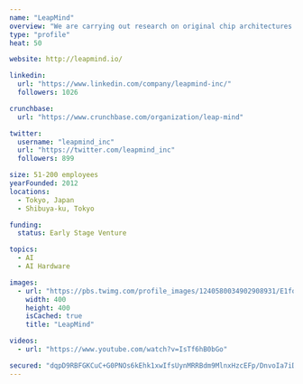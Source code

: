 ```yaml
---
name: "LeapMind"
overview: "We are carrying out research on original chip architectures in order to implement Neural Networks on a circuit with low power."
type: "profile"
heat: 50

website: http://leapmind.io/

linkedin:
  url: "https://www.linkedin.com/company/leapmind-inc/"
  followers: 1026

crunchbase:
  url: "https://www.crunchbase.com/organization/leap-mind"

twitter:
  username: "leapmind_inc"
  url: "https://twitter.com/leapmind_inc"
  followers: 899

size: 51-200 employees
yearFounded: 2012
locations:
  - Tokyo, Japan
  - Shibuya-ku, Tokyo

funding:
  status: Early Stage Venture

topics:
  - AI
  - AI Hardware

images:
  - url: "https://pbs.twimg.com/profile_images/1240580034902908931/E1foW3iy_400x400.jpg"
    width: 400
    height: 400
    isCached: true
    title: "LeapMind"

videos:
  - url: "https://www.youtube.com/watch?v=IsTf6hB0bGo"

secured: "dqpD9RBFGKCuC+G0PNOs6kEhk1xwIfsUynMRRBdm9MlnxHzcEFp/DnvoIa7iDx34bK6bYr1LrlA74uwuUXgf3fsenBPV1y4XUK1ovc8iQBF275tuAQsciZV8RIUhEa/l28+4YgrSLk5/AD7/al0DdsCyD988hu11NUwMXbrAZ3W7B6Zoxyr2dkbe6e49q6CsVDIBgRR5PIg6Zat3TTd44rIXfnz6/XWtpDnj9oYlJshsuWSWidjTlE2Sfz5hnaHLl7XYgCLFo/YeOxdnZxEree4m9lGcserQ8bdeDJ1myx9KDBVBtQV/20TWoH8M0dxWHeGPmztChVTLPVwppflemnwZWlm/YOP9svq4ZhqA3yyld5tK5ywr8relIkXq577oUWKeZW++CrYXX/U5KZZu4w==;bAQGilNz13AipY7nDe46eQ=="
---
```


